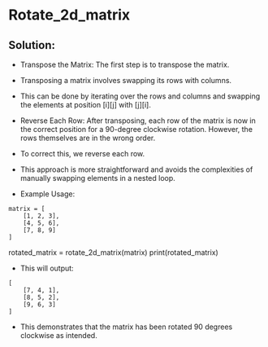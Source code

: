 # Rotate_2d_matrix
## Solution:
* Transpose the Matrix: The first step is to transpose the matrix.
* Transposing a matrix involves swapping its rows with columns.
* This can be done by iterating over the rows and columns and swapping the elements at position [i][j] with [j][i].
* Reverse Each Row: After transposing, each row of the matrix is now in the correct position for a 90-degree clockwise rotation. However, the rows themselves are in the wrong order.
* To correct this, we reverse each row.
* This approach is more straightforward and avoids the complexities of manually swapping elements in a nested loop.

* Example Usage:
```
matrix = [
    [1, 2, 3],
    [4, 5, 6],
    [7, 8, 9]
]
```

rotated_matrix = rotate_2d_matrix(matrix)
print(rotated_matrix)
* This will output:
```
[
    [7, 4, 1],
    [8, 5, 2],
    [9, 6, 3]
]
```
* This demonstrates that the matrix has been rotated 90 degrees clockwise as intended.